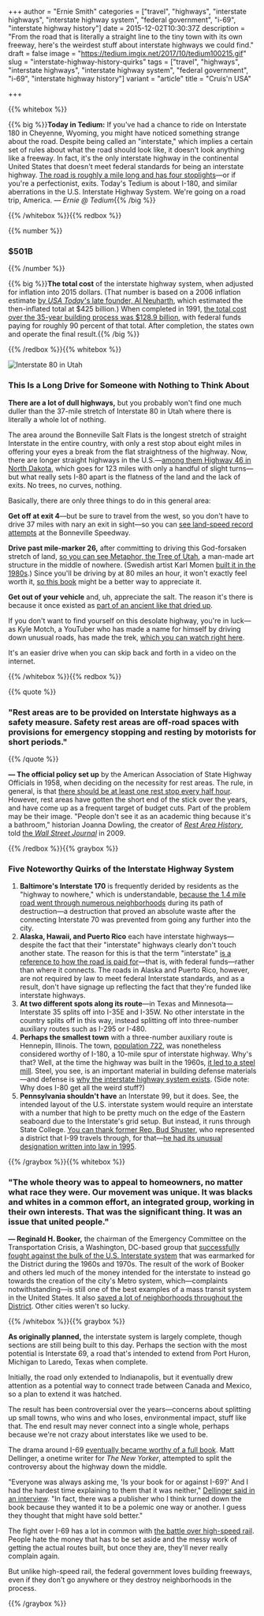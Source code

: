 +++
author = "Ernie Smith"
categories = ["travel", "highways", "interstate highways", "interstate highway system", "federal government", "i-69", "interstate highway history"]
date = 2015-12-02T10:30:37Z
description = "From the road that is literally a straight line to the tiny town with its own freeway, here's the weirdest stuff about interstate highways we could find."
draft = false
image = "https://tedium.imgix.net/2017/10/tedium100215.gif"
slug = "interstate-highway-history-quirks"
tags = ["travel", "highways", "interstate highways", "interstate highway system", "federal government", "i-69", "interstate highway history"]
variant = "article"
title = "Cruis'n USA"

+++

{{% whitebox %}}

{{% big %}}**Today in Tedium:** If you've had a chance to ride on Interstate 180 in Cheyenne, Wyoming, you might have noticed something strange about the road. Despite being called an "interstate," which implies a certain set of rules about what the road should look like, it doesn't look anything like a freeway. In fact, it's the only interstate highway in the continental United States that doesn't meet federal standards for being an interstate highway. [The road is roughly a mile long and has four stoplights](http://www.interstate-guide.com/i-180_wy.html)—or if you're a perfectionist, exits. Today's Tedium is about I-180, and similar aberrations in the U.S. Interstate Highway System. We're going on a road trip, America. *— Ernie @ Tedium*{{% /big %}}

{{% /whitebox %}}{{% redbox %}}

{{% number %}}
### $501B
{{% /number %}}

{{% big %}}**The total cost** of the interstate highway system, when adjusted for inflation into 2015 dollars. (That number is based on a 2006 inflation estimate [by *USA Today*'s late founder, Al Neuharth](http://usatoday30.usatoday.com/news/opinion/columnist/neuharth/2006-06-22-interstates_x.htm), which estimated the then-inflated total at $425 billion.) When completed in 1991, [the total cost over the 35-year building process was $128.9 billion](https://www.fhwa.dot.gov/interstate/faq.cfm), with federal funds paying for roughly 90 percent of that total. After completion, the states own and operate the final result.{{% /big %}}

{{% /redbox %}}{{% whitebox %}}

![Interstate 80 in Utah](https://tedium.imgix.net/2017/10/1202_interstate.jpg)

### This Is a Long Drive for Someone with Nothing to Think About

**There are a lot of dull highways,** but you probably won't find one much duller than the 37-mile stretch of Interstate 80 in Utah where there is literally a whole lot of nothing.

The area around the Bonneville Salt Flats is the longest stretch of straight Interstate in the entire country, with only a rest stop about eight miles in offering your eyes a break from the flat straightness of the highway. Now, there are longer straight highways in the U.S.—[among them Highway 46 in North Dakota](http://www.roadsideamerica.com/story/11799), which goes for 123 miles with only a handful of slight turns—but what really sets I-80 apart is the flatness of the land and the lack of exits. No trees, no curves, nothing.

Basically, there are only three things to do in this general area:

**Get off at exit 4**—but be sure to travel from the west, so you don't have to drive 37 miles with nary an exit in sight—so you can [see land-speed record attempts](http://amzn.to/1jxOhWT) at the Bonneville Speedway.

**Drive past mile-marker 26,** after committing to driving this God-forsaken stretch of land, [so you can see Metaphor, the Tree of Utah](http://www.tripadvisor.com/Attraction_Review-g57164-d4006691-Reviews-Metaphor_Tree_of_Utah-Wendover_Utah.html), a man-made art structure in the middle of nowhere. (Swedish artist Karl Momen [built it in the 1980s](http://www.karlmomen.com/tree-of-utah/).) Since you'll be driving by at 80 miles an hour, it won't exactly feel worth it, [so this book](http://amzn.to/1jxOkSC) might be a better way to appreciate it.

**Get out of your vehicle** and, uh, appreciate the salt. The reason it's there is because it once existed as [part of an ancient like that dried up](http://www.britannica.com/place/Lake-Bonneville).

If you don't want to find yourself on this desolate highway, you're in luck—as Kyle Motch, a YouTuber who has made a name for himself by driving down unusual roads, has made the trek, [which you can watch right here](https://www.youtube.com/watch?v=SUknTC0-K8E).

It's an easier drive when you can skip back and forth in a video on the internet.

{{% /whitebox %}}{{% redbox %}}

{{% quote %}}
### "Rest areas are to be provided on Interstate highways as a safety measure.  Safety rest areas are off-road spaces with provisions for emergency stopping and resting by motorists for short periods."
{{% /quote %}}

**— The official policy set up** by the American Association of State Highway Officials in 1958, when deciding on the necessity for rest areas. The rule, in general, is that [there should be at least one rest stop every half hour](http://www.slate.com/articles/life/travel_explainer/2015/08/rest_stop_distance_how_is_the_placement_of_rest_areas_on_highways_decided.html). However, rest areas have gotten the short end of the stick over the years, and have come up as a frequent target of budget cuts. Part of the problem may be their image. "People don't see it as an academic thing because it's a bathroom," historian Joanna Dowling, the creator of [*Rest Area History*](http://www.restareahistory.org/), told [the *Wall Street Journal*](http://www.wsj.com/articles/SB124656938899088487) in 2009.

{{% /redbox %}}{{% graybox %}}

### Five Noteworthy Quirks of the Interstate Highway System

1. **Baltimore's Interstate 170** is frequently derided by residents as the "highway to nowhere," which is understandable, [because the 1.4 mile road went through numerous neighborhoods](http://www.aaroads.com/guide.php?page=i0170md) during its path of destruction—a destruction that proved an absolute waste after the connecting Interstate 70 was prevented from going any further into the city.
2. **Alaska, Hawaii, and Puerto Rico** each have interstate highways—despite the fact that their "interstate" highways clearly don't touch another state. The reason for this is that the term "interstate" [is a reference to how the road is paid for](https://www.fhwa.dot.gov/infrastructure/hawaii.cfm)—that is, with federal funds—rather than where it connects. The roads in Alaska and Puerto Rico, however, are not required by law to meet federal Interstate standards, and as a result, don't have signage up reflecting the fact that they're funded like interstate highways.
3. **At two different spots along its route**—in Texas and Minnesota—Interstate 35 splits off into I-35E and I-35W. No other interstate in the country splits off in this way, instead splitting off into three-number auxiliary routes such as I-295 or I-480.
4. **Perhaps the smallest town** with a three-number auxiliary route is Hennepin, Illinois. The town, [population 722](https://www.google.com/publicdata/explore?ds=kf7tgg1uo9ude_&met_y=population&idim=place:1734098&hl=en&dl=en), was nonetheless considered worthy of I-180, a 10-mile spur of interstate highway. Why's that? Well, at the time the highway was built in the 1960s, [it led to a steel mill](http://www.johnweeks.com/river_illinois/pages/illB10.html). Steel, you see, is an important material in building defense materials—and defense is [why the interstate highway system exists](http://www.globalsecurity.org/military/facility/ndhs.htm). (Side note: Why does I-80 get all the weird stuff?)
5. **Pennsylvania shouldn't have** an Interstate 99, but it does. See, the intended layout of the U.S. interstate system would require an interstate with a number that high to be pretty much on the edge of the Eastern seaboard due to the Interstate's grid setup. But instead, it runs through State College. [You can thank former Rep. Bud Shuster](http://www.nytimes.com/2008/12/28/us/28highway.html?_r=0), who represented a district that I-99 travels through, for that—[he had its unusual designation written into law in 1995](http://articles.philly.com/1996-05-06/news/25623554_1_road-projects-highway-projects-bud-shuster).

{{% /graybox %}}{{% whitebox %}}

### "The whole theory was to appeal to homeowners, no matter what race they were. Our movement was unique. It was blacks and whites in a common effort, an integrated group, working in their own interests. That was the significant thing. It was an issue that united people."

**— Reginald H. Booker,** the chairman of the Emergency Committee on the Transportation Crisis, a Washington, DC-based group that [successfully fought against the bulk of the U.S. Interstate system](http://www.washingtonpost.com/wp-srv/metro/endofroads.pdf) that was earmarked for the District during the 1960s and 1970s. The result of the work of Booker and others led much of the money intended for the interstate to instead go towards the creation of the city's Metro system, which—complaints notwithstanding—is still one of the best examples of a mass transit system in the United States. It also [saved a lot of neighborhoods throughout the District](http://www.washingtonian.com/blogs/capitalcomment/history/the-insane-highway-plan-that-would-have-bulldozed-washington-dcs-most-charming-neighborhoods.php). Other cities weren't so lucky.

{{% /whitebox %}}{{% graybox %}}

**As originally planned,** the interstate system is largely complete, though sections are still being built to this day. Perhaps the section with the most potential is Interstate 69, a road that's intended to extend from Port Huron, Michigan to Laredo, Texas when complete.

Initially, the road only extended to Indianapolis, but it eventually drew attention as a potential way to connect trade between Canada and Mexico, so a plan to extend it was hatched.

The result has been controversial over the years—concerns about splitting up small towns, who wins and who loses, environmental impact, stuff like that. The end result may never connect into a single whole, perhaps because we're not crazy about interstates like we used to be.

The drama around I-69 [eventually became worthy of a full book](http://amzn.to/1O2wlw5). Matt Dellinger, a onetime writer for *The New Yorker*, attempted to split the controversy about the highway down the middle.

"Everyone was always asking me, 'Is your book for or against I-69?' And I had the hardest time explaining to them that it was neither," [Dellinger said in an interview](http://carolpolsgrove.com/interviewmatt-dellinger/). "In fact, there was a publisher who I think turned down the book because they wanted it to be a polemic one way or another. I guess they thought that might have sold better."

The fight over I-69 has a lot in common with [the battle over high-speed rail](http://www.citylab.com/politics/2014/08/why-cant-the-united-states-build-a-high-speed-rail-system/375980/). People hate the money that has to be set aside and the messy work of getting the actual routes built, but once they are, they'll never really complain again.

But unlike high-speed rail, the federal government loves building freeways, even if they don't go anywhere or they destroy neighborhoods in the process.

{{% /graybox %}}